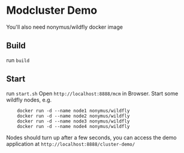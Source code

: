Modcluster Demo
===============
You'll also need nonymus/wildfly docker image

## Build

run `build`

## Start

run `start.sh`
Open `http://localhost:8888/mcm` in Browser. Start some wildfly nodes, e.g.
        
        docker run -d --name node1 nonymus/wildfly
        docker run -d --name node2 nonymus/wildfly
        docker run -d --name node3 nonymus/wildfly
        docker run -d --name node4 nonymus/wildfly

Nodes should turn up after a few seconds, you can access the demo application at `http://localhost:8888/cluster-demo/`
